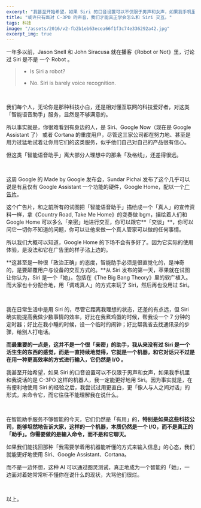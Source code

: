 ```yaml
---
excerpt: "我甚至开始希望，如果 Siri 的口音设置可以不仅限于男声和女声，如果我手机里和我说话的是 C-3PO 这样的机器人，我一定能更好地用 Siri。因为事实就是，在有便利地使用 Siri 的经验之后，我尝试过用更直白，更「像人与人之间对话」的形式，来命令它，而它往往不能理解我在说什么。"
title: "或许只有面对 C-3PO 的声音，我们才能真正学会怎么和 Siri 交互。"
tags: 科技
image: "/assets/2016/v2-fb2b1eb63ecea66f1f3c74e336292a42.jpg"
excerpt_img: true
---
```


一年多以前，Jason Snell 和 John Siracusa 就在播客《Robot or Not》里，讨论过 Siri 是不是 一个 Robot 。

> - Is Siri a robot?
> 
> - No. Siri is barely voice recognition.

<br>

我们每个人，无论你是那种科技小白，还是相对懂互联网的科技爱好者，对这类「智能语音助手」服务，显然是不够满意的。

所以事实就是，你很难看到有身边的人，是 Siri、Google Now（现在是 Google Assistant 了） 或者 Cortana 的重度用户，尽管这三家公司都在努力地、甚至是用力过猛地试着让你用它们的这类服务，似乎他们自己对自己的产品很有信心。

但这类「智能语音助手」离大部分人理想中的那条「及格线」，还差得很远。

<br>

这周 Google 的 Made by Google 发布会，Sundar Pichai 发布了这个几乎可以说是有且仅有 Google Assistant 一个功能的硬件，Google Home，配以一个[广告片](https://www.youtube.com/watch%3Fv%3DnWiIWyCeZso)。

这个广告片，和之前所有的试图把「智能语音助手」描绘成一个「真人」的宣传资料一样，拿《Country Road, Take Me Home》的变奏做 bgm，描绘着人们和 Google Home 可以多么「亲密」地进行交互，你可以跟它**「交谈」**，你可以问它一切你不知道的问题，你可以让他来做一个真人管家可以做的任何事情。

所以我们大概可以知道，Google Home 的下场不会有多好了。因为它实际的使用体验，是没法和它在广告里的样子沾上边的。

**这甚至是一种很「政治正确」的态度，智能助手必须是很直觉化的，是神奇的，是要颠覆用户与设备的交互方式的。**从 Siri 发布的第一天，苹果就在试图让你认为，Siri 是一个「她」。包括在《The Big Bang Theory》里的软广植入。而大家也十分配合地，用「调戏真人」的方式来玩了 Siri，然后再也没用过 Siri。

<br>

我在日常生活中是用 Siri 的，尽管它距离我理想的状态，还差的有点远，但 Siri 确实能提高我做少数事情的效率，好比在我煮鸡蛋的时候，帮我设一个 7 分钟的定时器；好比在我小睡的时候，设一个临时的闹钟；好比帮我省去找通讯录的步骤，给别人打电话。

**而最重要的一点是，这并不是一个很「亲密」的助手，我从来没有过 Siri 是一个活生生的东西的感觉，而是一直持续地觉得，它就是一个机器，和它对话只不过是在用一种更高效率的方式进行输入，它仍然是 I/O 。**

我甚至开始希望，如果 Siri 的口音设置可以不仅限于男声和女声，如果我手机里和我说话的是 C-3PO 这样的机器人，我一定能更好地用 Siri。因为事实就是，在有便利地使用 Siri 的经验之后，我尝试过用更直白，更「像人与人之间对话」的形式，来命令它，而它往往不能理解我在说什么。

<br>

在智能助手服务不够智能的今天，它们仍然是「有用」的，**特别是如果这些科技公司，能够坦然地告诉大家，这样的一个机器，本质仍然是一个 I/O，而不是真正的「助手」。你需要做的是输入命令，而不是和它聊天。**

如果我们能找回那种「我需要学着用机器能听懂的方式来输入信息」的心态，我们就能更好地使用 Siri、Google Assistant、Cortana。

而不是一边怀想，这种 AI 可以通过图灵测试，真正地成为一个智能的「她」，一边面对着她常常听不懂你在说什么的现状，大骂他们很烂。

<br>

以上。
